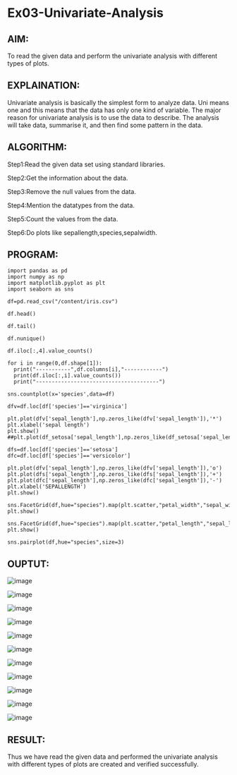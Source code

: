 # Ex03-Univariate-Analysis

## AIM:
To read the given data and perform the univariate analysis with different types of plots.

## EXPLAINATION:
Univariate analysis is basically the simplest form to analyze data. Uni means one and this means that the data has only one kind of variable. The major reason for univariate analysis is to use the data to describe. The analysis will take data, summarise it, and then find some pattern in the data.

## ALGORITHM:

Step1:Read the given data set  using standard libraries.

Step2:Get the information about the data.

Step3:Remove the null values from the data.

Step4:Mention the datatypes from the data.

Step5:Count the values from the data.

Step6:Do plots like sepallength,species,sepalwidth.

## PROGRAM:
```
import pandas as pd
import numpy as np
import matplotlib.pyplot as plt
import seaborn as sns

df=pd.read_csv("/content/iris.csv")

df.head()

df.tail()

df.nunique()

df.iloc[:,4].value_counts()

for i in range(0,df.shape[1]):
  print("-----------",df.columns[i],"------------")
  print(df.iloc[:,i].value_counts())
  print("---------------------------------------")

sns.countplot(x='species',data=df)

dfv=df.loc[df['species']=='virginica']

plt.plot(dfv['sepal_length'],np.zeros_like(dfv['sepal_length']),'*')
plt.xlabel('sepal length')
plt.show()
##plt.plot(df_setosa['sepal_length'],np.zeros_like(df_setosa['sepal_length']),'o')

dfs=df.loc[df['species']=='setosa']
dfc=df.loc[df['species']=='versicolor']

plt.plot(dfv['sepal_length'],np.zeros_like(dfv['sepal_length']),'o')
plt.plot(dfs['sepal_length'],np.zeros_like(dfs['sepal_length']),'+')
plt.plot(dfc['sepal_length'],np.zeros_like(dfc['sepal_length']),'-')
plt.xlabel('SEPALLENGTH')
plt.show()

sns.FacetGrid(df,hue="species").map(plt.scatter,"petal_width","sepal_width").add_legend();
plt.show()

sns.FacetGrid(df,hue="species").map(plt.scatter,"petal_length","sepal_length").add_legend();
plt.show()

sns.pairplot(df,hue="species",size=3)

```

## OUPTUT:

![image](https://github.com/Anuayshh/expt3/assets/127651217/24f72aa6-30d5-4730-ad1b-b3e346c61d87)

![image](https://github.com/Anuayshh/expt3/assets/127651217/7840530c-6bd5-40a0-b412-b76c61fd437d)


![image](https://github.com/Anuayshh/expt3/assets/127651217/d6431996-e619-4b6a-bcd0-583abce52c4f)


![image](https://github.com/Anuayshh/expt3/assets/127651217/8ee531b2-e299-4a12-af85-8af757122b37)

![image](https://github.com/Anuayshh/expt3/assets/127651217/c4d3d1ac-0fcb-4ca6-b7db-6e6401ff89cd)


![image](https://github.com/Anuayshh/expt3/assets/127651217/629e6f67-5d59-4452-b1ad-bf4d78920035)


![image](https://github.com/Anuayshh/expt3/assets/127651217/1a06bd6c-1c97-49f8-a58a-d3165cc5709b)


![image](https://github.com/Anuayshh/expt3/assets/127651217/0a2acb0d-3c1f-45d7-9a2d-4b6b8108f32a)


![image](https://github.com/Anuayshh/expt3/assets/127651217/1eefb090-94ca-4f66-be37-12f9e0d588b9)

![image](https://github.com/Anuayshh/expt3/assets/127651217/89d52162-4154-4177-9d70-1a0d75ad9ca9)

![image](https://github.com/Anuayshh/expt3/assets/127651217/2af23bbc-8fab-4f8b-8087-8edf19b4bd7a)


## RESULT:
Thus we have read the given data and performed the univariate analysis with different types of plots are created and verified successfully.
